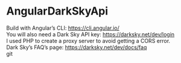 # AngularDarkSkyApi
Build with Angular’s CLI: https://cli.angular.io/ <br>
You will also need a Dark Sky API key: https://darksky.net/dev/login <br>
I used PHP to create a proxy server to avoid getting a CORS error. <br>
Dark Sky’s FAQ’s page: https://darksky.net/dev/docs/faq <br>git 

